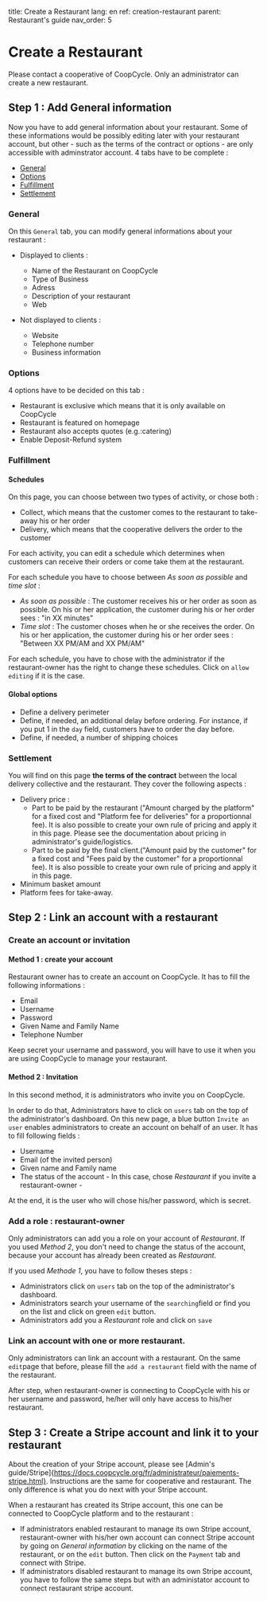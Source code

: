 title: Create a Restaurant
lang: en
ref: creation-restaurant
parent: Restaurant's guide
nav_order: 5

# Create a Restaurant

Please contact a cooperative of CoopCycle. Only an administrator can create a new restaurant.

## Step 1 : Add General information

Now you have to add general information about your restaurant. Some of these informations would be possibly editing later with your restaurant account, but other - such as the terms of the contract or options - are only accessible with adminstrator account. 4 tabs have to be complete :

- [General](#General)
- [Options](#Options)
- [Fulfillment](#Fulfillment)
- [Settlement](#Settlement)

### General

On this `General` tab, you can modify general informations about your restaurant :

- Displayed to clients :
  - Name of the Restaurant on CoopCycle
  - Type of Business
  - Adress
  - Description of your restaurant 
  - Web
  
- Not displayed to clients :
  - Website
  - Telephone number
  - Business information 
  
### Options

4 options have to be decided on this tab :

- Restaurant is exclusive which means that it is only available on CoopCycle
- Restaurant is featured on homepage 
- Restaurant also accepts quotes (e.g.:catering)
- Enable Deposit-Refund system

### Fulfillment

#### Schedules
On this page, you can choose between two types of activity, or chose both :
- Collect, which means that the customer comes to the restaurant to take-away his or her order
- Delivery, which means that the cooperative delivers the order to the customer

For each activity, you can edit a schedule which determines when customers can receive their orders or come take them at the restaurant. 

For each schedule you have to choose between *As soon as possible* and *time slot* :
- *As soon as possible* : The customer receives his or her order as soon as possible. On his or her application, the customer during his or her order sees : "in XX minutes"
- *Time slot* : The customer choses when he or she receives the order. On his or her application, the customer during his or her order sees : "Between XX PM/AM and XX PM/AM"

For each schedule, you have to chose with the administrator if the restaurant-owner has the right to change these schedules. Click on `allow editing` if it is the case.

#### Global options

- Define a delivery perimeter
- Define, if needed, an additional delay before ordering. For instance, if you put 1 in the `day` field, customers have to order the day before.
- Define, if needed, a number of shipping choices

### Settlement

You will find on this page **the terms of the contract** between the local delivery collective and the restaurant. They cover the following aspects :
- Delivery price :
    - Part to be paid by the restaurant ("Amount charged by the platform" for a fixed cost and "Platform fee for deliveries" for a proportionnal fee). It is also possible to create your own rule of pricing and apply it in this page. Please see the documentation about pricing in administrator's guide/logistics.
    - Part to be paid by the final client.("Amount paid by the customer" for a fixed cost and "Fees paid by the customer" for a proportionnal fee). It is also possible to create your own rule of pricing and apply it in this page. 
- Minimum basket amount
- Platform fees for take-away.

## Step 2 : Link an account with a restaurant

### Create an account or invitation

#### Method 1 : create your account
Restaurant owner has to create an account on CoopCycle. It has to fill the following informations : 

- Email
- Username
- Password
- Given Name and Family Name
- Telephone Number

Keep secret your username and password, you will have to use it when you are using CoopCycle to manage your restaurant.

#### Method 2 : Invitation

In this second method, it is administrators who invite you on CoopCycle. 

In order to do that, Administrators have to click on `users` tab on the top of the administrator's dashboard. On this new page, a blue button `Invite an user` enables administrators to create an account on behalf of an user. It has to fill following fields :
- Username
- Email (of the invited person)
- Given name and Family name
- The status of the account - In this case, chose *Restaurant* if you invite a restaurant-owner -

At the end, it is the user who will chose his/her password, which is secret.

### Add a role : restaurant-owner

Only administrators can add you a role on your account of *Restaurant*. If you used *Method 2*, you don't need to change the status of the account, because your account has already been created as *Restaurant*.

If you used *Methode 1*, you have to follow theses steps : 
- Administrators click on `users` tab on the top of the administrator's dashboard.
- Administrators search your username of the `searching`field or find you on the list and click on green `edit` button.
- Administrators add you a *Restaurant* role and click on `save`

### Link an account with one or more restaurant.

Only administrators can link an account with a restaurant. On the same `edit`page that before, please fill the `add a restaurant` field with the name of the restaurant.

After step, when restaurant-owner is connecting to CoopCycle with his or her username and password, he/her will only have access to his/her restaurant.

## Step 3 : Create a Stripe account and link it to your restaurant 

About the creation of your Stripe account, please see [Admin's guide/Stripe]{https://docs.coopcycle.org/fr/administrateur/paiements-stripe.html}. Instructions are the same for cooperative and restaurant. The only difference is what you do next with your Stripe account.

When a restaurant has created its Stripe account, this one can be connected to CoopCycle platform and to the restaurant : 
- If administrators enabled restaurant to manage its own Stripe account, restaurant-owner with his/her own account can connect Stripe account by going on *General information* by clicking on the name of the restaurant, or on the `edit` button. Then click on the `Payment` tab and connect with Stripe.
- If administrators disabled restaurant to manage its own Stripe account, you have to follow the same steps but with an administator account to connect restaurant stripe account.
